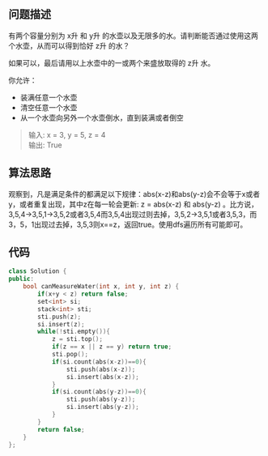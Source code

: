## 问题描述

有两个容量分别为 x升 和 y升 的水壶以及无限多的水。请判断能否通过使用这两个水壶，从而可以得到恰好 z升 的水？

如果可以，最后请用以上水壶中的一或两个来盛放取得的 z升 水。

你允许：  

* 装满任意一个水壶
* 清空任意一个水壶
* 从一个水壶向另外一个水壶倒水，直到装满或者倒空


> 输入: x = 3, y = 5, z = 4  
输出: True

## 算法思路

观察到，凡是满足条件的都满足以下规律：abs(x-z)和abs(y-z)会不会等于x或者y，或者重复出现，其中z在每一轮会更新: z = abs(x-z) 和 abs(y-z)
。比方说，3,5,4->3,5,1->3,5,2或者3,5,4而3,5,4出现过则去掉，3,5,2->3,5,1或者3,5,3，而3，5，1出现过去掉，3,5,3则x==z，返回true。使用dfs遍历所有可能即可。

## 代码

```c++
class Solution {
public:
    bool canMeasureWater(int x, int y, int z) {
        if(x+y < z) return false;
        set<int> si;
        stack<int> sti;
        sti.push(z);
        si.insert(z);
        while(!sti.empty()){
            z = sti.top();
            if(z == x || z == y) return true;
            sti.pop();
            if(si.count(abs(x-z))==0){
                sti.push(abs(x-z));
                si.insert(abs(x-z));
            }
            if(si.count(abs(y-z))==0){
                sti.push(abs(y-z));
                si.insert(abs(y-z));
            }
        }
        return false;
    }
};
```